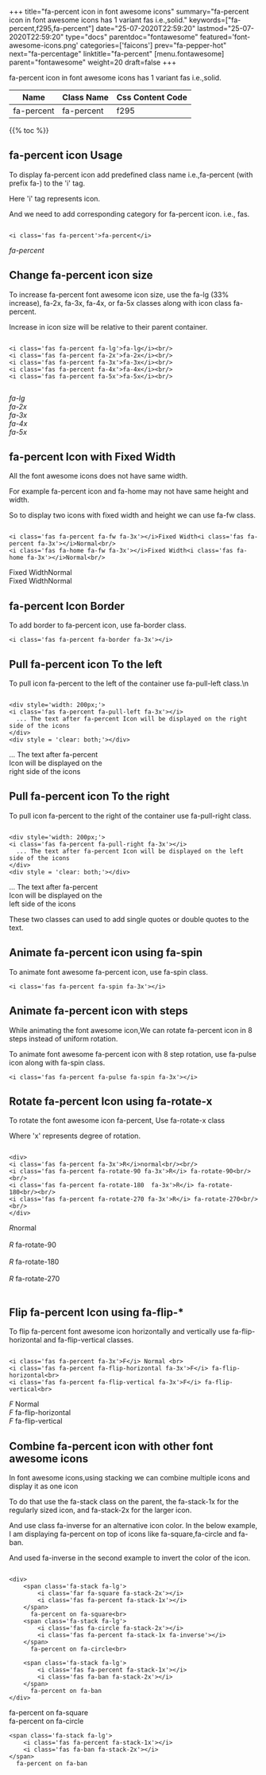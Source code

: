 +++
title="fa-percent icon in font awesome icons"
summary="fa-percent icon in font awesome icons has 1 variant fas i.e.,solid."
keywords=["fa-percent,f295,fa-percent"]
date="25-07-2020T22:59:20"
lastmod="25-07-2020T22:59:20"
type="docs"
parentdoc="fontawesome"
featured='font-awesome-icons.png'
categories=['faicons']
prev="fa-pepper-hot"
next="fa-percentage"
linktitle="fa-percent"
[menu.fontawesome]
parent="fontawesome"
weight=20
draft=false
+++


fa-percent icon in font awesome icons has 1 variant fas i.e.,solid.

<div class='table-responsive'><table class='table'><thead><tr><th>Name</th><th>Class Name</th><th>Css Content Code</th></tr></thead><tbody><tr><td>fa-percent</td><td>fa-percent</td><td>f295</td></tr></tbody></table></div>


{{% toc %}}


## fa-percent icon Usage

To display fa-percent icon add predefined class name i.e.,fa-percent (with prefix fa-) to the 'i' tag.

Here 'i' tag represents icon.

And we need to add corresponding category for fa-percent icon. i.e., fas.


```

<i class='fas fa-percent'>fa-percent</i>
```

<i class='fas fa-percent'>fa-percent</i>




## Change fa-percent icon size
To increase fa-percent font awesome icon size, use the fa-lg (33% increase), fa-2x, fa-3x, fa-4x, or fa-5x classes along with icon class fa-percent.

Increase in icon size will be relative to their parent container. 

```

<i class='fas fa-percent fa-lg'>fa-lg</i><br/>
<i class='fas fa-percent fa-2x'>fa-2x</i><br/>
<i class='fas fa-percent fa-3x'>fa-3x</i><br/>
<i class='fas fa-percent fa-4x'>fa-4x</i><br/>
<i class='fas fa-percent fa-5x'>fa-5x</i><br/>
            
```

<i class='fas fa-percent fa-lg'>fa-lg</i><br/>
<i class='fas fa-percent fa-2x'>fa-2x</i><br/>
<i class='fas fa-percent fa-3x'>fa-3x</i><br/>
<i class='fas fa-percent fa-4x'>fa-4x</i><br/>
<i class='fas fa-percent fa-5x'>fa-5x</i><br/>
            



## fa-percent Icon with Fixed Width 

All the font awesome icons does not have same width.

For example fa-percent icon and fa-home may not have same height and width.

So to display two icons with fixed width and height we can use fa-fw class.


```

<i class='fas fa-percent fa-fw fa-3x'></i>Fixed Width<i class='fas fa-percent fa-3x'></i>Normal<br/>
<i class='fas fa-home fa-fw fa-3x'></i>Fixed Width<i class='fas fa-home fa-3x'></i>Normal<br/>
```

<i class='fas fa-percent fa-fw fa-3x'></i>Fixed Width<i class='fas fa-percent fa-3x'></i>Normal<br/>
<i class='fas fa-home fa-fw fa-3x'></i>Fixed Width<i class='fas fa-home fa-3x'></i>Normal<br/>



## fa-percent Icon Border 

To add border to fa-percent icon, use fa-border class.


```
<i class='fas fa-percent fa-border fa-3x'></i>

```
<i class='fas fa-percent fa-border fa-3x'></i>





## Pull fa-percent icon To the left

To pull icon fa-percent to the left of the container use fa-pull-left class.\n

```

<div style='width: 200px;'>
<i class='fas fa-percent fa-pull-left fa-3x'></i>
  ... The text after fa-percent Icon will be displayed on the right side of the icons
</div>
<div style = 'clear: both;'></div>
```

<div style='width: 200px;'>
<i class='fas fa-percent fa-pull-left fa-3x'></i>
  ... The text after fa-percent Icon will be displayed on the right side of the icons
</div>
<div style = 'clear: both;'></div>




## Pull fa-percent icon To the right
To pull icon fa-percent to the right of the container use fa-pull-right class.

```

<div style='width: 200px;'>
<i class='fas fa-percent fa-pull-right fa-3x'></i>
  ... The text after fa-percent Icon will be displayed on the left side of the icons
</div>
<div style = 'clear: both;'></div>
```

<div style='width: 200px;'>
<i class='fas fa-percent fa-pull-right fa-3x'></i>
  ... The text after fa-percent Icon will be displayed on the left side of the icons
</div>
<div style = 'clear: both;'></div>

These two classes can used to add single quotes or double quotes to the text.


## Animate fa-percent icon using fa-spin
To animate font awesome fa-percent icon, use fa-spin class.

```
<i class='fas fa-percent fa-spin fa-3x'></i>
```
<i class='fas fa-percent fa-spin fa-3x'></i>




## Animate fa-percent icon with steps
While animating the font awesome icon,We can rotate fa-percent icon in 8 steps instead of uniform rotation.

To animate font awesome fa-percent icon with 8 step rotation, use fa-pulse icon along with fa-spin class.


```
<i class='fas fa-percent fa-pulse fa-spin fa-3x'></i>

```
<i class='fas fa-percent fa-pulse fa-spin fa-3x'></i>





## Rotate fa-percent Icon using fa-rotate-x
To rotate the font awesome icon fa-percent, Use fa-rotate-x class

Where 'x' represents degree of rotation.


```

<div>
<i class='fas fa-percent fa-3x'>R</i>normal<br/><br/>
<i class='fas fa-percent fa-rotate-90 fa-3x'>R</i> fa-rotate-90<br/><br/> 
<i class='fas fa-percent fa-rotate-180  fa-3x'>R</i> fa-rotate-180<br/><br/> 
<i class='fas fa-percent fa-rotate-270 fa-3x'>R</i> fa-rotate-270<br/><br/>
</div>
```

<div>
<i class='fas fa-percent fa-3x'>R</i>normal<br/><br/>
<i class='fas fa-percent fa-rotate-90 fa-3x'>R</i> fa-rotate-90<br/><br/> 
<i class='fas fa-percent fa-rotate-180  fa-3x'>R</i> fa-rotate-180<br/><br/> 
<i class='fas fa-percent fa-rotate-270 fa-3x'>R</i> fa-rotate-270<br/><br/>
</div>




## Flip fa-percent Icon using fa-flip-*
To flip fa-percent font awesome icon horizontally and vertically use fa-flip-horizontal and fa-flip-vertical classes. 

```

<i class='fas fa-percent fa-3x'>F</i> Normal <br>
<i class='fas fa-percent fa-flip-horizontal fa-3x'>F</i> fa-flip-horizontal<br>
<i class='fas fa-percent fa-flip-vertical fa-3x'>F</i> fa-flip-vertical<br>
```

<i class='fas fa-percent fa-3x'>F</i> Normal <br>
<i class='fas fa-percent fa-flip-horizontal fa-3x'>F</i> fa-flip-horizontal<br>
<i class='fas fa-percent fa-flip-vertical fa-3x'>F</i> fa-flip-vertical<br>




## Combine fa-percent icon with other font awesome icons
In font awesome icons,using stacking we can combine multiple icons and display it as one icon 

To do that use the fa-stack class on the parent, the fa-stack-1x for the regularly sized icon, and fa-stack-2x for the larger icon.

And use class fa-inverse for an alternative icon color. 
In the below example, I am displaying fa-percent on top of icons like fa-square,fa-circle and fa-ban.

And used fa-inverse in the second example to invert the color of the icon.

```

<div>
    <span class='fa-stack fa-lg'>
        <i class='far fa-square fa-stack-2x'></i>
        <i class='fas fa-percent fa-stack-1x'></i>
    </span>
      fa-percent on fa-square<br>
    <span class='fa-stack fa-lg'>
        <i class='fas fa-circle fa-stack-2x'></i>
        <i class='fas fa-percent fa-stack-1x fa-inverse'></i>
    </span>
      fa-percent on fa-circle<br>

    <span class='fa-stack fa-lg'>
        <i class='fas fa-percent fa-stack-1x'></i>
        <i class='fas fa-ban fa-stack-2x'></i>
    </span>
      fa-percent on fa-ban
</div>
```

<div>
    <span class='fa-stack fa-lg'>
        <i class='far fa-square fa-stack-2x'></i>
        <i class='fas fa-percent fa-stack-1x'></i>
    </span>
      fa-percent on fa-square<br>
    <span class='fa-stack fa-lg'>
        <i class='fas fa-circle fa-stack-2x'></i>
        <i class='fas fa-percent fa-stack-1x fa-inverse'></i>
    </span>
      fa-percent on fa-circle<br>

    <span class='fa-stack fa-lg'>
        <i class='fas fa-percent fa-stack-1x'></i>
        <i class='fas fa-ban fa-stack-2x'></i>
    </span>
      fa-percent on fa-ban
</div>






